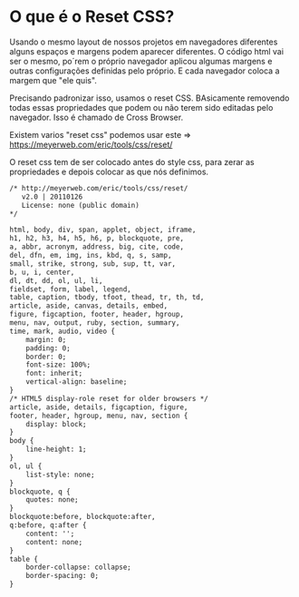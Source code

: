 # O que é o Reset CSS?


Usando o mesmo layout de nossos projetos em navegadores diferentes alguns espaços e margens podem aparecer diferentes. O código html vai ser o mesmo, po´rem o próprio navegador aplicou algumas margens e outras configurações definidas pelo próprio. E cada navegador coloca a margem que "ele quis".


Precisando padronizar isso, usamos o reset CSS.
BAsicamente removendo todas essas propriedades que podem ou não terem sido editadas pelo navegador.
Isso é chamado de Cross Browser.

Existem varios "reset css" podemos usar este => https://meyerweb.com/eric/tools/css/reset/



O reset css tem de ser colocado antes do style css, para zerar as propriedades e depois colocar as que nós definimos.


```html
/* http://meyerweb.com/eric/tools/css/reset/ 
   v2.0 | 20110126
   License: none (public domain)
*/

html, body, div, span, applet, object, iframe,
h1, h2, h3, h4, h5, h6, p, blockquote, pre,
a, abbr, acronym, address, big, cite, code,
del, dfn, em, img, ins, kbd, q, s, samp,
small, strike, strong, sub, sup, tt, var,
b, u, i, center,
dl, dt, dd, ol, ul, li,
fieldset, form, label, legend,
table, caption, tbody, tfoot, thead, tr, th, td,
article, aside, canvas, details, embed, 
figure, figcaption, footer, header, hgroup, 
menu, nav, output, ruby, section, summary,
time, mark, audio, video {
	margin: 0;
	padding: 0;
	border: 0;
	font-size: 100%;
	font: inherit;
	vertical-align: baseline;
}
/* HTML5 display-role reset for older browsers */
article, aside, details, figcaption, figure, 
footer, header, hgroup, menu, nav, section {
	display: block;
}
body {
	line-height: 1;
}
ol, ul {
	list-style: none;
}
blockquote, q {
	quotes: none;
}
blockquote:before, blockquote:after,
q:before, q:after {
	content: '';
	content: none;
}
table {
	border-collapse: collapse;
	border-spacing: 0;
}
```


